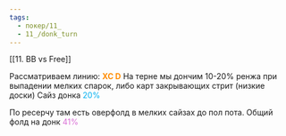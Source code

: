 ```yaml
---
tags:
  - покер/11_
  - 11_/donk_turn
---
```

[[11. BB vs Free]]

Рассматриваем линию: <span style="font-weight:bold; color:rgb(255, 140, 0)">XC D</span>
На терне мы дончим 10-20% ренжа при выпадении мелких спарок, либо карт закрывающих стрит (низкие доски)
Сайз донка <span style="color:rgb(0, 176, 240)">20%</span>

По ресерчу там есть оверфолд в мелких сайзах до пол пота.
Общий фолд на донк <span style="color:rgb(218, 112, 214)">41%</span>
